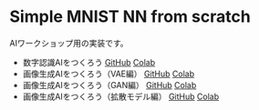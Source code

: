 # Simple MNIST NN from scratch

AIワークショップ用の実装です。

- 数字認識AIをつくろう [GitHub](classification.ipynb) [Colab](https://colab.research.google.com/github/hayatoshibahara/simple-mnist-nn-from-scratch/blob/main/classification.ipynb)
- 画像生成AIをつくろう（VAE編） [GitHub](vae.ipynb) [Colab](https://colab.research.google.com/github/hayatoshibahara/simple-mnist-nn-from-scratch/blob/main/vae.ipynb)
- 画像生成AIをつくろう（GAN編） [GitHub](vae.ipynb) [Colab](https://colab.research.google.com/github/hayatoshibahara/simple-mnist-nn-from-scratch/blob/main/gan.ipynb)
- 画像生成AIをつくろう（拡散モデル編） [GitHub](diffusion_model.ipynb) [Colab](https://colab.research.google.com/github/hayatoshibahara/simple-mnist-nn-from-scratch/blob/main/diffusion_model.ipynb)